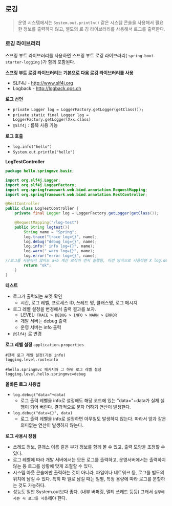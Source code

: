 ## 로깅
> 운영 시스템에서는 `System.out.println()` 같은 시스템 콘솔을 사용해서 필요한 정보를 출력하지 않고, 별도의 로 깅 라이브러리를 사용해서 로그를 출력한다.

### 로깅 라이브러리
스프링 부트 라이브러리를 사용하면 스프링 부트 로깅 라이브러리( `spring-boot-starter-logging` )가 함께 포함된다.

**스프링 부트 로깅 라이브러리는 기본으로 다음 로깅 라이브러리를 사용**
- SLF4J - http://www.slf4j.org
- Logback - http://logback.qos.ch

**로그 선언**
- `private Logger log = LoggerFactory.getLogger(getClass());`
- `private static final Logger log = LoggerFactory.getLogger(Xxx.class)` 
- `@Slf4j` : 롬복 사용 가능

**로그 호출** 
- `log.info("hello")`
- `System.out.println("hello")`

**LogTestController**
```java
package hello.springmvc.basic;

import org.slf4j.Logger;
import org.slf4j.LoggerFactory;
import org.springframework.web.bind.annotation.RequestMapping;
import org.springframework.web.bind.annotation.RestController;

@RestController
public class LogTestController {
    private final Logger log = LoggerFactory.getLogger(getClass());

    @RequestMapping("/log-test")
    public String logtest(){
        String name = "Spring";
        log.trace("trace log={}", name);
        log.debug("debug log={}", name);
        log.info(" info log={}", name);
        log.warn(" warn log={}", name);
        log.error("error log={}", name);
//로그를 사용하지 않아도 a+b 계산 로직이 먼저 실행됨, 이런 방식으로 사용하면 X log.debug("String concat log=" + name);
        return "ok";
    }
}
```
**테스트**
- 로그가 출력되는 포멧 확인
	- 시간, 로그 레벨, 프로세스 ID, 쓰레드 명, 클래스명, 로그 메시지 
- 로그 레벨 설정을 변경해서 출력 결과를 보자.
	- LEVEL: `TRACE > DEBUG > INFO > WARN > ERROR`
	- 개발 서버는 debug 출력
	- 운영 서버는 info 출력
- `@Slf4j` 로 변경

**로그 레벨 설정**
`application.properties`
```
#전체 로그 레벨 설정(기본 info) 
logging.level.root=info

#hello.springmvc 패키지와 그 하위 로그 레벨 설정
logging.level.hello.springmvc=debug
```

**올바른 로그 사용법** 
- `log.debug("data="+data)`
	- 로그 출력 레벨을 info로 설정해도 해당 코드에 있는 "data="+data가 실제 실행이 되어 버린다. 결과적으로 문자 더하기 연산이 발생한다. 
- `log.debug("data={}", data)`
	- 로그 출력 레벨을 info로 설정하면 아무일도 발생하지 않는다. 따라서 앞과 같은 의미없는 연산이 발생하지 않는다.

**로그 사용시 장점**
- 쓰레드 정보, 클래스 이름 같은 부가 정보를 함께 볼 수 있고, 출력 모양을 조정할 수 있다.
- 로그 레벨에 따라 개발 서버에서는 모든 로그를 출력하고, 운영서버에서는 출력하지 않는 등 로그를 상황에 맞게 조절할 수 있다.
- 시스템 아웃 콘솔에만 출력하는 것이 아니라, 파일이나 네트워크 등, 로그를 별도의 위치에 남길 수 있다. 특히 파 일로 남길 때는 일별, 특정 용량에 따라 로그를 분할하는 것도 가능하다.
- 성능도 일반 System.out보다 좋다. (내부 버퍼링, 멀티 쓰레드 등등) 그래서 `실무에서는 꼭 로그를 사용`해야 한다.


